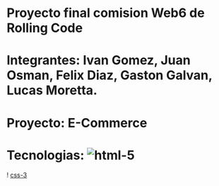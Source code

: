 # Proyecto final comision Web6 de Rolling Code

# Integrantes: Ivan Gomez, Juan Osman, Felix Diaz, Gaston Galvan, Lucas Moretta.

# Proyecto: E-Commerce

# Tecnologias: ![html-5](https://github.com/user-attachments/assets/4c146332-1247-47c1-9332-ba7d93692f36)
 ! [css-3](https://github.com/user-attachments/assets/4c0349bb-96eb-472e-a826-eefe652d9e46) 




